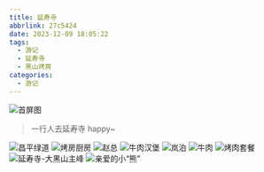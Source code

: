 ```yaml
---
title: 延寿寺
abbrlink: 27c5424
date: 2023-12-09 18:05:22
tags:
  - 游记
  - 延寿寺
  - 黑山烤房
categories:
  - 游记
---
```


![首屏图](https://s11.ax1x.com/2023/12/15/pi4eR6x.jpg)

<!-- more -->

> 一行人去延寿寺 happy~

![昌平绿道](https://s11.ax1x.com/2023/12/16/pi46DtU.jpg)
![烤房厨房](https://s11.ax1x.com/2023/12/15/pi4e40O.jpg)
![赵总](https://s11.ax1x.com/2023/12/15/pi4egpR.jpg)
![牛肉汉堡](https://s11.ax1x.com/2023/12/15/pi4e211.jpg)
![岚泊](https://s11.ax1x.com/2023/12/15/pi4e6h9.jpg)
![牛肉](https://s11.ax1x.com/2023/12/15/pi4eytJ.jpg)
![烤肉套餐](https://s11.ax1x.com/2023/12/15/pi4eWX6.jpg)
![延寿寺-大黑山主峰](https://s11.ax1x.com/2023/12/16/pi46BkT.jpg)
![亲爱的小“熊”](https://s11.ax1x.com/2023/12/16/pi4c75T.jpg)
